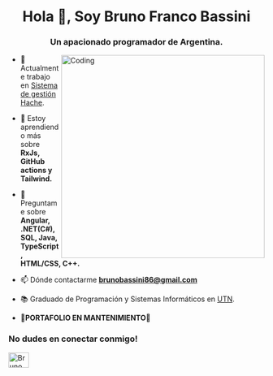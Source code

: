 <h1 align="center">Hola 👋, Soy Bruno Franco Bassini</h1>
<h3 align="center">Un apacionado programador de Argentina.</h3>
<img align="right" alt="Coding" width="400" src="https://i.pinimg.com/originals/7e/b2/49/7eb249f2fd2e58e9ad6dd60ef892971b.gif">


- 🔭 Actualmente trabajo en [Sistema de gestión Hache](https://github.com/Bassinii/Proyecto-Hache).

- 🌱 Estoy aprendiendo más sobre **RxJs, GitHub actions y Tailwind.**

- 💬 Preguntame sobre **Angular, .NET(C#), SQL, Java, TypeScript, HTML/CSS, C++.**

- 📫 Dónde contactarme **brunobassini86@gmail.com**

- 📚 Graduado de Programación y Sistemas Informáticos en <a target="blank" href="https://utn.edu.ar/es" >UTN</a>.

- **🧰PORTAFOLIO EN MANTENIMIENTO🧰**

<h3 align="left">No dudes en conectar conmigo!</h3>
<p align="left">
<a href="https://www.linkedin.com/in/bassinibruno" target="blank"><img align="center" src="https://raw.githubusercontent.com/rahuldkjain/github-profile-readme-generator/master/src/images/icons/Social/linked-in-alt.svg" alt="Bruno Franco Bassini" height="30" width="40" /></a>
            <!--
<a href="https://stackoverflow.com/users/thilina" target="blank"><img align="center" src="https://raw.githubusercontent.com/rahuldkjain/github-profile-readme-generator/master/src/images/icons/Social/stack-overflow.svg" alt="thilina" height="30" width="40" /></a>
<a href="https://kaggle.com/thilinal5" target="blank"><img align="center" src="https://raw.githubusercontent.com/rahuldkjain/github-profile-readme-generator/master/src/images/icons/Social/kaggle.svg" alt="thilinal5" height="30" width="40" /></a>
<a href="https://instagram.com/thilinalkshan" target="blank"><img align="center" src="https://raw.githubusercontent.com/rahuldkjain/github-profile-readme-generator/master/src/images/icons/Social/instagram.svg" alt="thilinalkshan" height="30" width="40" /></a>
<a href="https://www.hackerrank.com/lakshanthilina51" target="blank"><img align="center" src="https://raw.githubusercontent.com/rahuldkjain/github-profile-readme-generator/master/src/images/icons/Social/hackerrank.svg" alt="lakshanthilina51" height="30" width="40" /></a>
</p>

<!--
Here are some ideas to get you started:

- 🔭 I’m currently working on ...
- 🌱 I’m currently learning ...
- 👯 I’m looking to collaborate on ...
- 🤔 I’m looking for help with ...
- 💬 Ask me about ...
- 📫 How to reach me: ...
- 😄 Pronouns: ...
- ⚡ Fun fact: ...
-->
